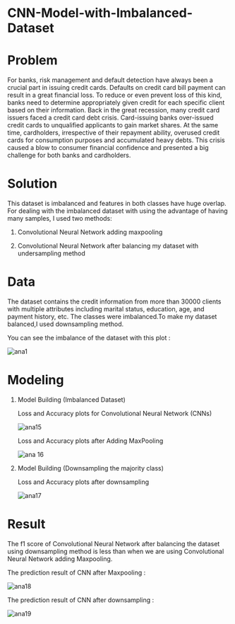 # CNN-Model-with-Imbalanced-Dataset



# Problem

For banks, risk management and default detection have always been a crucial part in issuing credit cards. Defaults on credit card bill payment can result in a great financial loss. To reduce or even prevent loss of this kind, banks need to determine appropriately given credit for each specific client based on their information. Back in the great recession, many credit card issuers faced a credit card debt crisis. Card-issuing banks over-issued credit cards to unqualified applicants to gain market shares. At the same time, cardholders, irrespective of their repayment ability, overused credit cards for consumption purposes and accumulated heavy debts. This crisis caused a blow to consumer financial confidence and presented a big challenge for both banks and cardholders.



# Solution

This dataset is imbalanced and features in both classes have huge overlap. For dealing with the imbalanced dataset with using the advantage of having many samples, I used two methods:

1) Convolutional Neural Network adding maxpooling

2) Convolutional Neural Network after balancing my dataset with undersampling method



# Data

The dataset contains the credit information from more than 30000 clients with multiple attributes including marital status, education, age, and payment history, etc.
The classes were imbalanced.To make my dataset balanced,I used downsampling method.

You can see the imbalance of the dataset with this plot :

![ana1](https://user-images.githubusercontent.com/33470542/81461380-47ce6380-9179-11ea-994e-3c7ecca1fc7a.png)




# Modeling

1) Model Building (Imbalanced Dataset)

   Loss and Accuracy plots for Convolutional Neural Network (CNNs)
   
   ![ana15](https://user-images.githubusercontent.com/33470542/81508979-71040680-92d5-11ea-8af9-6d7cae255eec.png)

     
   
   Loss and Accuracy plots after Adding MaxPooling 
   
   ![ana 16](https://user-images.githubusercontent.com/33470542/81508993-88db8a80-92d5-11ea-8096-37e2b321c714.png)


2) Model Building (Downsampling the majority class)

   Loss and Accuracy plots after downsampling

   ![ana17](https://user-images.githubusercontent.com/33470542/81513595-8558fb00-92f7-11ea-9d90-d7653e8df262.png)


# Result

The f1 score of Convolutional Neural Network after balancing the dataset using downsampling method is less than when we are using Convolutional Neural Network adding Maxpooling.

The prediction result of CNN after Maxpooling :

![ana18](https://user-images.githubusercontent.com/33470542/81513020-42952400-92f3-11ea-96f6-8231cb5dea8c.png)


The prediction result of CNN after downsampling : 

![ana19](https://user-images.githubusercontent.com/33470542/81513609-9570da80-92f7-11ea-97c1-7ebb4cfcbb51.png)



